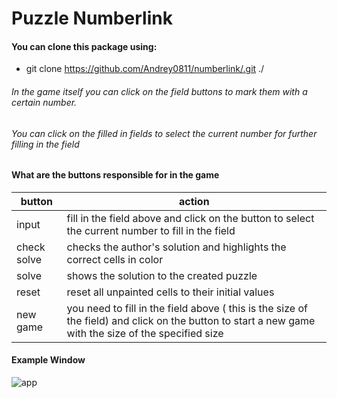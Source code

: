 # Puzzle Numberlink
#### You can clone this package using:
* git clone https://github.com/Andrey0811/numberlink/.git ./
###### In the game itself you can click on the field buttons to mark them with a certain number.
###### You can click on the filled in fields to select the current number for further filling in the field
#### What are the buttons responsible for in the game
|button|action|
|------|------|
|input| fill in the field above and click on the button to select the current number to fill in the field|
|check solve|checks the author's solution and highlights the correct cells in color|
|solve| shows the solution to the created puzzle|
|reset| reset all unpainted cells to their initial values|
|new game| you need to fill in the field above ( this is the size of the field) and click on the button to start a new game with the size of the specified size|
#### Example Window
![app](app/resources/img.png)